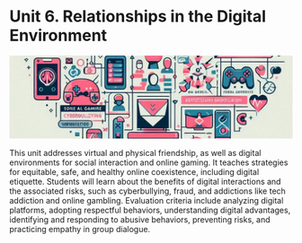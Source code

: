 # Unit 6. Relationships in the Digital Environment

<img class="header" src="../images/ud6_ict1.jpeg"/>

This unit addresses virtual and physical friendship, as well as digital environments for social interaction and online gaming. It teaches strategies for equitable, safe, and healthy online coexistence, including digital etiquette. Students will learn about the benefits of digital interactions and the associated risks, such as cyberbullying, fraud, and addictions like tech addiction and online gambling. Evaluation criteria include analyzing digital platforms, adopting respectful behaviors, understanding digital advantages, identifying and responding to abusive behaviors, preventing risks, and practicing empathy in group dialogue.